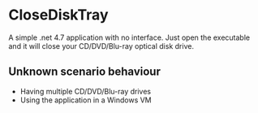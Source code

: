 # CloseDiskTray

A simple .net 4.7 application with no interface. Just open the executable and it will close your CD/DVD/Blu-ray optical disk drive.

## Unknown scenario behaviour 
* Having multiple CD/DVD/Blu-ray drives
* Using the application in a Windows VM

